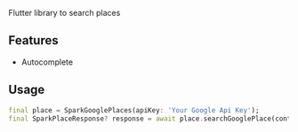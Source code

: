 <!-- 
This README describes the package. If you publish this package to pub.dev,
this README's contents appear on the landing page for your package.

For information about how to write a good package README, see the guide for
[writing package pages](https://dart.dev/guides/libraries/writing-package-pages). 

For general information about developing packages, see the Dart guide for
[creating packages](https://dart.dev/guides/libraries/create-library-packages)
and the Flutter guide for
[developing packages and plugins](https://flutter.dev/developing-packages). 
-->

Flutter library to search places
## Features

- Autocomplete


## Usage


```dart
final place = SparkGooglePlaces(apiKey: 'Your Google Api Key');
final SparkPlaceResponse? response = await place.searchGooglePlace(context);
```
